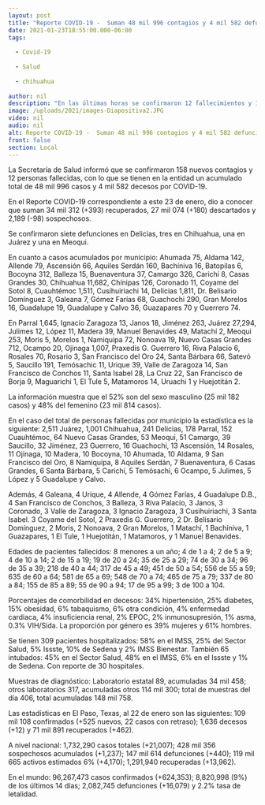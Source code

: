 ```yaml
---
layout: post
title: "Reporte COVID-19 -  Suman 48 mil 996 contagios y 4 mil 582 defunciones en el estado"
date: 2021-01-23T18:55:00.000-06:00
tags:
  
  - Covid-19
  
  - Salud
  
  - chihuahua
  
author: nil
description: "En las últimas horas se confirmaron 12 fallecimientos y 158 nuevos casos"
image: /uploads/2021/images-Diapositiva2.JPG
video: nil
audio: nil
alt: Reporte COVID-19 -  Suman 48 mil 996 contagios y 4 mil 582 defunciones en el estado
front: false
section: Local
---
```


La Secretaría de Salud informó que se confirmaron 158 nuevos contagios y 12 personas fallecidas, con lo que se tienen en la entidad un acumulado total de 48 mil 996 casos y 4 mil 582 decesos por COVID-19.

En el Reporte COVID-19 correspondiente a este 23 de enero, dio a conocer que suman 34 mil 312 (+393) recuperados, 27 mil 074 (+180) descartados y 2,189 (-98) sospechosos.

Se confirmaron siete defunciones en Delicias, tres en Chihuahua,  una en Juárez y una en Meoqui.

En cuanto a casos acumulados por municipio: Ahumada 75, Aldama 142, Allende 79, Ascensión 66, Aquiles Serdán 160, Bachíniva 16, Batopilas 6, Bocoyna 312, Balleza 15, Buenaventura 37, Camargo 326, Carichí 8, Casas Grandes 30, Chihuahua 11,682, Chínipas 126, Coronado 11, Coyame del Sotol 8, Cuauhtémoc 1,511, Cusihuiriachi 14, Delicias 1,811, Dr. Belisario Domínguez 3, Galeana 7, Gómez Farías 68, Guachochi 290, Gran Morelos 16, Guadalupe 19, Guadalupe y Calvo 36, Guazapares 70 y Guerrero 74.

En Parral 1,645, Ignacio Zaragoza 13, Janos 18, Jiménez 263, Juárez 27,294, Julimes 12, López 11, Madera 39, Manuel Benavides 49, Matachí 2, Meoqui 253, Moris 5, Morelos 1, Namiquipa 72, Nonoava 19, Nuevo Casas Grandes 712, Ocampo 20, Ojinaga 1,007, Praxedis G. Guerrero 16, Riva Palacio 6, Rosales 70, Rosario 3, San Francisco del Oro 24, Santa Bárbara 66, Satevó 5, Saucillo 191, Temósachic 11, Urique 39, Valle de Zaragoza 14, San Francisco de Conchos 11, Santa Isabel 28, La Cruz 22, San Francisco de Borja 9, Maguarichi 1, El Tule 5, Matamoros 14, Uruachi 1 y Huejotitán 2.

La información muestra que el  52% son del sexo masculino (25 mil 182 casos) y 48% del femenino (23 mil 814 casos).

En el caso del total de personas fallecidas por municipio la estadística es la siguiente: 2,511 Juárez, 1,001 Chihuahua, 241 Delicias, 178 Parral, 152 Cuauhtémoc, 64 Nuevo Casas Grandes, 53 Meoqui, 51 Camargo, 39 Saucillo, 32 Jiménez, 23 Guerrero, 16 Guachochi, 13 Ascensión, 14 Rosales, 11 Ojinaga, 10 Madera, 10 Bocoyna, 10 Ahumada, 10 Aldama, 9 San Francisco del Oro, 8 Namiquipa, 8 Aquiles Serdán, 7 Buenaventura, 6 Casas Grandes, 6 Santa Bárbara, 5 Carichí, 5 Temósachi, 6 Ocampo, 5  Julimes, 5 López y 5 Guadalupe y Calvo.

Además,  4 Galeana, 4 Urique, 4 Allende, 4 Gómez Farías, 4  Guadalupe D.B., 4 San Francisco de Conchos, 3 Balleza, 3 Riva Palacio, 3 Janos, 3 Coronado, 3 Valle de Zaragoza, 3 Ignacio Zaragoza, 3 Cusihuiriachi, 3 Santa Isabel. 3 Coyame del Sotol, 2 Praxedis G. Guerrero, 2 Dr. Belisario Domínguez, 2 Moris, 2 Nonoava, 2 Gran Morelos, 1 Matachí, 1 Bachíniva, 1 Guazapares, 1 El Tule, 1 Huejotitán, 1 Matamoros, y 1 Manuel Benavides.

Edades de pacientes fallecidos: 8 menores a un año; 4 de 1 a 4; 2 de 5 a 9; 4 de 10 a 14; 2 de 15 a 19; 19 de 20 a 24; 35 de 25 a 29; 74 de 30 a 34; 96 de 35 a 39; 218 de 40 a 44; 317 de 45 a 49; 451 de 50 a 54; 556 de 55 a 59; 635 de 60 a 64; 581 de 65 a 69; 548 de 70 a 74; 465 de 75 a 79; 337 de 80 a 84; 155 de 85 a 89; 55 de 90 a 94; 17 de 95 a 99; 3 de 100 a 104.

Porcentajes de comorbilidad en decesos: 34% hipertensión, 25% diabetes, 15% obesidad, 6% tabaquismo, 6% otra condición, 4% enfermedad cardiaca, 4% insuficiencia renal, 2% EPOC, 2% inmunosupresión, 1% asma, 0.3% VIH/Sida. La proporción por género es 39% mujeres y 61% hombres.

Se tienen 309 pacientes hospitalizados: 58% en el IMSS, 25% del Sector Salud, 5% Issste, 10% de Sedena y 2% IMSS Bienestar. También 65 intubados: 45% en el Sector Salud, 48% en el IMSS,  6% en el Issste y 1% de Sedena. Con reporte de 30 hospitales.

Muestras de diagnóstico: Laboratorio estatal 89, acumuladas 34 mil 458; otros laboratorios  317, acumuladas otros 114 mil 300; total de muestras del día 406, total acumuladas 148 mil 758.

Las estadísticas en El Paso, Texas, al 22 de enero son las siguientes: 109 mil 108 confirmados (+525 nuevos, 22 casos con retraso); 1,636 decesos (+12) y 71 mil 891 recuperados (+462).

A nivel nacional: 1,732,290 casos totales (+21,007); 428 mil 356 sospechosos acumulados (+1,237); 147 mil 614 defunciones (+440); 119 mil 665 activos estimados 6%  (+4,170); 1,291,940 recuperadas (+13,962).

 

En el mundo: 96,267,473 casos confirmados (+624,353);  8,820,998 (9%) de los últimos 14 días;  2,082,745 defunciones (+16,079) y 2.2% tasa de letalidad.